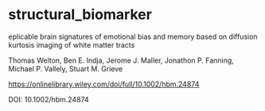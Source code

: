 # structural_biomarker

eplicable brain signatures of emotional bias and memory based on diffusion kurtosis imaging of white matter tracts

Thomas Welton,  Ben E. Indja,  Jerome J. Maller,  Jonathon P. Fanning,   Michael P. Vallely, Stuart M. Grieve

https://onlinelibrary.wiley.com/doi/full/10.1002/hbm.24874

DOI: 10.1002/hbm.24874
